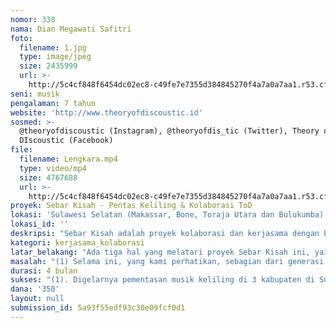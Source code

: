 ```yaml
---
nomor: 338
nama: Dian Megawati Safitri
foto:
  filename: 1.jpg
  type: image/jpeg
  size: 2435999
  url: >-
    http://5c4cf848f6454dc02ec8-c49fe7e7355d384845270f4a7a0a7aa1.r53.cf2.rackcdn.com/15321943-649e-4338-98cb-d88fb6146207/1.jpg
seni: musik
pengalaman: 7 tahun
website: 'http://www.theoryofdiscoustic.id'
sosmed: >-
  @theoryofdiscoustic (Instagram), @theoryofdis_tic (Twitter), Theory of
  DIscoustic (Facebook) 
file:
  filename: Lengkara.mp4
  type: video/mp4
  size: 4767688
  url: >-
    http://5c4cf848f6454dc02ec8-c49fe7e7355d384845270f4a7a0a7aa1.r53.cf2.rackcdn.com/08468ab4-d09b-42c5-a7e5-6bef77ec9865/Lengkara.mp4
proyek: Sebar Kisah - Pentas Keliling & Kolaborasi ToD
lokasi: 'Sulawesi Selatan (Makassar, Bone, Toraja Utara dan Bulukumba)'
lokasi_id: ''
deskripsi: "Sebar Kisah adalah proyek kolaborasi dan kerjasama dengan berbagai pihak lintas gender, disiplin dan geografis dalam bentuk pengembangan seni musik yang menempatkan khasanah pengetahuan dan praktek musik tradisional serta sejarah lokal di Sulawesi Selatan.  sebagai inspirasi penciptaan karya melalui band indie Theory of Discoustic (TOD). Selama proyek berlangsung, TOD berkeliling di 3 kabupaten di Sulawesi Selatan (Bone, Bulukumba, dan Toraja), bekerjasama dengan aktivis dan praktisi seni budaya setempat, terutama perempuan. Di 3 kabupaten di atas, akan digelar 2 workshop: workshop mengadaptasi khasanah pengetahuan tradisional dan sejarah lokal ke dalam karya musik  dan workshop proses produksi musik dari riset sampai distribusi. Akan dicari pula 3 penyanyi perempuan berpotensi di 3 kabupaten di atas untuk dilibatkan dalam proyek musik berikutnya setelah proyek Sebar Kisah rampung. TOD beraliran progressive folk yang didirikan oleh Dian Mega Safitri (inisiator proyek) pada 2010 bersama 5 personel lain (semuanya laki-laki). TOD sudah menghasilkan 2 extended play, 1 album utuh dan semuanya terdiri 16 lagu. Lagu-lagu TOD berkisah tentang, misalnya, pelaut Bugis-Makassar (Satu Haluan), tradisi panen raya di Sulawesi Selatan (Lengkara),  tradisi penyelesaian konflik secara adat (Badik), perantauan (Negeri Sedarah), konsep hidup orang Kajang di Bulukumba (Tanah Tua).\r\n"
kategori: kerjasama_kolaborasi
latar_belakang: "Ada tiga hal yang melatari proyek Sebar Kisah ini, yaitu: \r\n(1). Kerjasama dan kolaborasi adalah hal yang penting untuk terus diujicoba, terutama dalam penciptaan karya seni, yang menitikberatkan kerjasama lintas gender, dan melibatkan bukan hanya pekerja seni, tapi dari berbagai lintas disiplin, keterampilan dan latar belakang geografis.\r\n(2). Kesadaran akan kayanya khasanah pengetahuan dan sejarah lokal di Sulawesi Selatan yang bisa dijadikan inspirasi dalam penciptaan karya seni, dalam hal ini seni musik \r\n(3). Perlunya menyebarkan secara luas proses dan hasil penggalian inspirasi pengetahuan dan sejarah lokal di Sulawesi Selatan yang sudah dialihwahanakan sebagai karya musik, kepada publik, terutama di tempat inpirasi karya-karya musik TOD itu digali."
masalah: "(1) Selama ini, yang kami perhatikan, sebagian dari generasi kami (digital native) melakukan penggalian inspirasi dalam penciptaan karya seni, sering mengambil inspirasi dari khasanah kebudayaan lain di seberang lautan, padahal di pelupuk mata atau di tanah kelahiran sendiri, harta karun inspirasi berlimpah dan menunggu untuk digali dan dijadikan karya.\r\n\r\n(2). Kerjasama dan kolaborasi lintas gender, disiplin, keterampilan dan geografis adalah tantangan, karena harus diakui, masing-masing pihak memiliki ego sektoral. Kolaborasi dan kerjasama sejatinya tidak hanya menjadi retorika tapi dipraktekkan secara nyata. \r\n\r\n(3). Yang sering kali terjadi ketika penelitian dan penggalian inspirasi penciptaan karya seni sudah usai, adalah tidak dikembalikannya hasil penelitian itu di tempat inspirasi tersebut digali. Dan bagi kami hal-hal tersebut di atas adalah masalah yang perlu terus menerus dibicarakan, dicari jalan keluarnya, dan ditantang serta diujicoba melalui kerja-kerja nyata. \r\n"
durasi: 4 bulan
sukses: "(1). Digelarnya pementasan musik keliling di 3 kabupaten di Sulawesi Selatan dengan nama kegiatan Sebar Kisah - Pentas Keliling Kolaborasi Theory of Discoustic. \r\n(2). Terjadinya kolaborasi dalam menjalani proses dan menyelesaikan hasil proyek ini, dengan pelaku seni maupun praktisi non-seni, terutama perempuan yang menaruh minat terhadap pengetahuan, praktek musik tradisional, dan sejarah lokal di Sulawesi Selatan.\r\n (3). Dihadirinya pentas keliling Sebar Kisah oleh berbagai kalangan yang menaruh minat terhadap praktek musik, pengetahuan tradisional dan sejarah lokal di Sulawesi Selatan. \r\n(4). Diterbitkannya post-event book dan dokumentasi audio visual proyek Sebar Kisah - Pentas Keliling Kolaborasi Theory of Discoustic yang bisa diakses dan diunduh secara online di website http://theoryofdiscoustic.id \r\n(5). Terbentuknya jejaring organik antara sesama praktisi musik, peminat pengetahuan tradisional dan sejarah lokal di Sulawesi Selatan yang bisa dijadikan awalan untuk terbentuknya jejaring yang lebih serius dalam pengerjaan karya musik kolaboratif. \r\n(6). Digelarnya workshop mengadaptasi khasanah pengetahuan tradisional dan sejarah lokal ke dalam karya musik  dan workshop proses produksi musik dari riset sampai distribusi, di 3 kabupaten di Sulawesi Selatan yang dihadiri oleh praktisi seni budaya secara umum, dan praktisi musik secara khusus, yang pembicaranya diisi oleh personel TOD dan pembicara undangan yang kompeten di bidangnya.\r\n"
dana: '350'
layout: null
submission_id: 5a93f55edf93c30e09fcf0d1
---
```


